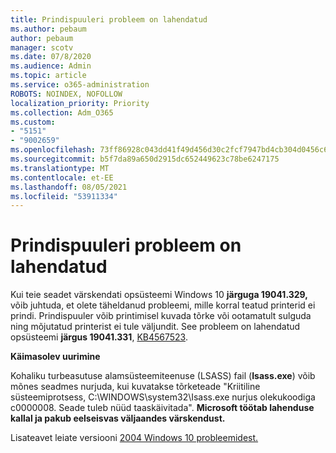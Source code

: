 ```yaml
---
title: Prindispuuleri probleem on lahendatud
ms.author: pebaum
author: pebaum
manager: scotv
ms.date: 07/8/2020
ms.audience: Admin
ms.topic: article
ms.service: o365-administration
ROBOTS: NOINDEX, NOFOLLOW
localization_priority: Priority
ms.collection: Adm_O365
ms.custom:
- "5151"
- "9002659"
ms.openlocfilehash: 73ff86928c043dd41f49d456d30c2fcf7947bd4cb304d0456c634d4fa5808239
ms.sourcegitcommit: b5f7da89a650d2915dc652449623c78be6247175
ms.translationtype: MT
ms.contentlocale: et-EE
ms.lasthandoff: 08/05/2021
ms.locfileid: "53911334"
---
```

# <a name="print-spooler-issue-is-resolved"></a>Prindispuuleri probleem on lahendatud

Kui teie seadet värskendati opsüsteemi Windows 10 **järguga 19041.329,** võib juhtuda, et olete täheldanud probleemi, mille korral teatud printerid ei prindi.   Prindispuuler võib printimisel kuvada tõrke või ootamatult sulguda ning mõjutatud printerist ei tule väljundit. See probleem on lahendatud opsüsteemi  **järgus 19041.331**, [KB4567523](https://support.microsoft.com/help/4567523/windows-10-update-kb4567523).  

**Käimasolev uurimine**

Kohaliku turbeasutuse alamsüsteemiteenuse (LSASS) fail (**Isass.exe**) võib mõnes seadmes nurjuda, kui kuvatakse tõrketeade "Kriitiline süsteemiprotsess, C:\WINDOWS\system32\Isass.exe nurjus olekukoodiga c0000008. Seade tuleb nüüd taaskäivitada".  **Microsoft töötab lahenduse kallal ja pakub eelseisvas väljaandes värskendust.**

Lisateavet leiate versiooni [2004 Windows 10 probleemidest.](https://docs.microsoft.com/windows/release-information/status-windows-10-2004#442msgdesc)